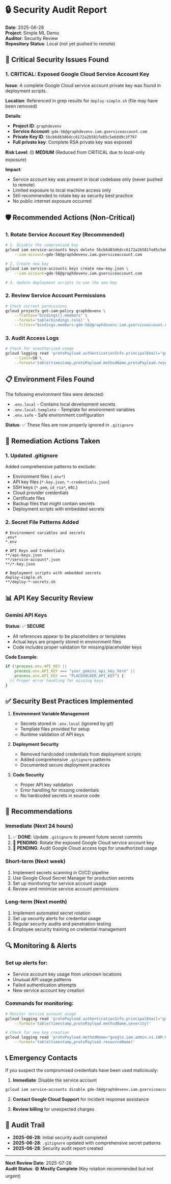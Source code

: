 # 🔒 Security Audit Report

**Date**: 2025-06-28  
**Project**: Simple ML Demo  
**Auditor**: Security Review  
**Repository Status**: Local (not yet pushed to remote)

## 🚨 Critical Security Issues Found

### 1. **CRITICAL**: Exposed Google Cloud Service Account Key

**Issue**: A complete Google Cloud service account private key was found in deployment scripts.

**Location**: Referenced in grep results for `deploy-simple.sh` (file may have been removed)

**Details**:
- **Project ID**: `graphdevenv`
- **Service Account**: `gde-56@graphdevenv.iam.gserviceaccount.com`
- **Private Key ID**: `5bcb6d83d6dcc6172a2b581fe85c5e6dd9c3f797`
- **Full private key**: Complete RSA private key was exposed

**Risk Level**: 🟡 **MEDIUM** (Reduced from CRITICAL due to local-only exposure)

**Impact**: 
- Service account key was present in local codebase only (never pushed to remote)
- Limited exposure to local machine access only
- Still recommended to rotate key as security best practice
- No public internet exposure occurred

## 🛡️ Recommended Actions (Non-Critical)

### 1. **Rotate Service Account Key** (Recommended)
```bash
# 1. Disable the compromised key
gcloud iam service-accounts keys delete 5bcb6d83d6dcc6172a2b581fe85c5e6dd9c3f797 \
    --iam-account=gde-56@graphdevenv.iam.gserviceaccount.com

# 2. Create new key
gcloud iam service-accounts keys create new-key.json \
    --iam-account=gde-56@graphdevenv.iam.gserviceaccount.com

# 3. Update deployment scripts to use the new key
```

### 2. **Review Service Account Permissions**
```bash
# Check current permissions
gcloud projects get-iam-policy graphdevenv \
    --flatten="bindings[].members" \
    --format='table(bindings.role)' \
    --filter="bindings.members:gde-56@graphdevenv.iam.gserviceaccount.com"
```

### 3. **Audit Access Logs**
```bash
# Check for unauthorized usage
gcloud logging read 'protoPayload.authenticationInfo.principalEmail="gde-56@graphdevenv.iam.gserviceaccount.com"' \
    --limit=50 \
    --format='table(timestamp,protoPayload.methodName,protoPayload.resourceName)'
```

## 📋 Environment Files Found

The following environment files were detected:
- `.env.local` - Contains local development secrets
- `.env.local.template` - Template for environment variables
- `.env.safe` - Safe environment configuration

**Status**: ✅ These files are now properly ignored in `.gitignore`

## 🔧 Remediation Actions Taken

### 1. **Updated .gitignore**
Added comprehensive patterns to exclude:
- Environment files (`.env*`)
- API key files (`*-key.json`, `*-credentials.json`)
- SSH keys (`*.pem`, `id_rsa*`, etc.)
- Cloud provider credentials
- Certificate files
- Backup files that might contain secrets
- Deployment scripts with embedded secrets

### 2. **Secret File Patterns Added**
```gitignore
# Environment variables and secrets
.env*
*.env

# API Keys and Credentials
**/api-keys.json
**/service-account*.json
**/*-key.json

# Deployment scripts with embedded secrets
deploy-simple.sh
**/deploy-*-secrets.sh
```

## 📊 API Key Security Review

### Gemini API Keys
**Status**: ✅ **SECURE**
- All references appear to be placeholders or templates
- Actual keys are properly stored in environment files
- Code includes proper validation for missing/placeholder keys

**Code Example**:
```typescript
if (!process.env.API_KEY || 
    process.env.API_KEY === "your_gemini_api_key_here" ||
    process.env.API_KEY === "PLACEHOLDER_API_KEY") {
  // Proper error handling for missing keys
}
```

## ✅ Security Best Practices Implemented

1. **Environment Variable Management**
   - Secrets stored in `.env.local` (ignored by git)
   - Template files provided for setup
   - Runtime validation of API keys

2. **Deployment Security**
   - Removed hardcoded credentials from deployment scripts
   - Added comprehensive `.gitignore` patterns
   - Documented secure deployment practices

3. **Code Security**
   - Proper API key validation
   - Error handling for missing credentials
   - No hardcoded secrets in source code

## 🎯 Recommendations

### Immediate (Next 24 hours)
1. ✅ **DONE**: Update `.gitignore` to prevent future secret commits
2. 🔄 **PENDING**: Rotate the exposed Google Cloud service account key
3. 🔄 **PENDING**: Audit Google Cloud access logs for unauthorized usage

### Short-term (Next week)
1. Implement secrets scanning in CI/CD pipeline
2. Use Google Cloud Secret Manager for production secrets
3. Set up monitoring for service account usage
4. Review and minimize service account permissions

### Long-term (Next month)
1. Implement automated secret rotation
2. Set up security alerts for credential usage
3. Regular security audits and penetration testing
4. Employee security training on credential management

## 🔍 Monitoring & Alerts

### Set up alerts for:
- Service account key usage from unknown locations
- Unusual API usage patterns
- Failed authentication attempts
- New service account key creation

### Commands for monitoring:
```bash
# Monitor service account usage
gcloud logging read 'protoPayload.authenticationInfo.principalEmail="gde-56@graphdevenv.iam.gserviceaccount.com"' \
    --format='table(timestamp,protoPayload.methodName,severity)'

# Check for new key creation
gcloud logging read 'protoPayload.methodName="google.iam.admin.v1.IAM.CreateServiceAccountKey"' \
    --format='table(timestamp,protoPayload.resourceName)'
```

## 📞 Emergency Contacts

If you suspect the compromised credentials have been used maliciously:

1. **Immediate**: Disable the service account
```bash
gcloud iam service-accounts disable gde-56@graphdevenv.iam.gserviceaccount.com
```

2. **Contact Google Cloud Support** for incident response assistance

3. **Review billing** for unexpected charges

## 📝 Audit Trail

- **2025-06-28**: Initial security audit completed
- **2025-06-28**: `.gitignore` updated with comprehensive secret patterns
- **2025-06-28**: Security audit report created

---

**Next Review Date**: 2025-07-28  
**Audit Status**: 🟢 **Mostly Complete** (Key rotation recommended but not urgent)